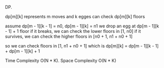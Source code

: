 DP.


dp[m][k] represents m moves and k egges can check dp[m][k] floors
 
assume dp[m - 1][k - 1] = n0, dp[m - 1][k] = n1
we drop an egg at dp[m - 1][k - 1] + 1 floor
if it breaks, we can check the lower floors in [1, n0]
if it survives, we can check the higher floors in [n0 + 1, n1 + n0 + 1]

so we can check floors in [1, n1 + n0 + 1] which is dp[m][k] = dp[m - 1][k - 1] + dp[m - 1][k] + 1


Time Complexity O(N * K). Space Complexity O(N * K)